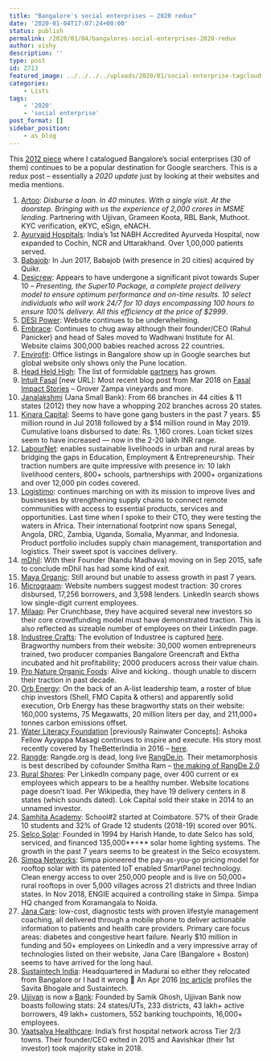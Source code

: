 ```yaml
---
title: "Bangalore's social enterprises – 2020 redux"
date: '2020-01-04T17:07:24+00:00'
status: publish
permalink: /2020/01/04/bangalores-social-enterprises-2020-redux
author: vishy
description: ''
type: post
id: 2713
featured_image: ../../../../uploads/2020/01/social-enterprise-tagcloud-1.jpg
categories:
    - Lists
tags:
    - '2020'
    - 'social enterprise'
post_format: []
sidebar_position:
    - as_blog
---
```

This [2012 piece](http://www.techsangam.com/2012/06/21/list-of-social-enterprises-in-bangalore/) where I catalogued Bangalore’s social enterprises (30 of them) continues to be a popular destination for Google searchers. This is a redux post – essentially a *2020 update* just by looking at their websites and media mentions.

1. [Artoo](https://artoo.in/): *Disburse a loan. In 40 minutes. With a single visit. At the doorstep. Bringing with us the experience of 2,000 crores in MSME lending*. Partnering with Ujjivan, Grameen Koota, RBL Bank, Muthoot. KYC verification, eKYC, eSign, eNACH.
2. [Ayurvaid Hospitals](http://ayurvaid.com/): India’s 1st NABH Accredited Ayurveda Hospital, now expanded to Cochin, NCR and Uttarakhand. Over 1,00,000 patients served.
3. [Babajob](http://babajob.com/): In Jun 2017, Babajob (with presence in 20 cities) acquired by Quikr.
4. [Desicrew](http://desicrew.in/): Appears to have undergone a significant pivot towards Super 10 – *Presenting, the Super10 Package, a complete project delivery model to ensure optimum performance and on-time results. 10 select individuals who will work 24/7 for 10 days encompassing 100 hours to ensure 100% delivery. All this efficiency at the price of $2999*.
5. [DESI Power](http://www.desipower.com/): Website continues to be underwhelming.
6. [Embrace](http://embraceglobal.org/): Continues to chug away although their founder/CEO (Rahul Panicker) and head of Sales moved to Wadhwani Institute for AI. Website claims 300,000 babies reached across 22 countries.
7. [Envirofit](http://www.envirofit.org/): Office listings in Bangalore show up in Google searches but global website only shows only the Pune location.
8. [Head Held High](http://www.head-held-high.org/): The list of formidable [partners](http://head-held-high.org/hhh-partners/) has grown.
9. [Intuit Fasal](https://fasal.co/) \[new URL\]: Most recent blog post from Mar 2018 on [Fasal Impact Stories](https://medium.com/fasalapp/fasal-impact-stories-ae6f7baa6f23) – Grover Zampa vineyards and more.
10. [Janalakshmi](https://www.janabank.com/) (Jana Small Bank): From 66 branches in 44 cities &amp; 11 states (2012) they now have a whopping 202 branches across 20 states.
11. [Kinara Capital](http://www.kinaracapital.com/products/): Seems to have gone gang busters in the past 7 years. $5 million round in Jul 2018 followed by a $14 million round in May 2019. Cumulative loans disbursed to date: Rs. 1,160 crores. Loan ticket sizes seem to have increased — now in the 2-20 lakh INR range.
12. [LabourNet](http://labnet.in/web/): enables sustainable livelihoods in urban and rural areas by bridging the gaps in Education, Employment &amp; Entrepreneurship. Their traction numbers are quite impressive with presence in: 10 lakh livelihood centers, 800+ schools, partnerships with 2000+ organizations and over 12,000 pin codes covered.
13. [Logistimo](http://www.logistimo.com/solutions): continues marching on with its mission to improve lives and businesses by strengthening supply chains to connect remote communities with access to essential products, services and opportunities. Last time when I spoke to their CTO, they were testing the waters in Africa. Their international footprint now spans Senegal, Angola, DRC, Zambia, Uganda, Somalia, Myanmar, and Indonesia. Product portfolio includes supply chain management, transportation and logistics. Their sweet spot is vaccines delivery.
14. [mDhil](http://www.mdhil.com/): With their Founder (Nandu Madhava) moving on in Sep 2015, safe to conclude mDhil has had some kind of exit.
15. [Maya Organic](http://www.mayaorganic.com/maya.html): Still around but unable to assess growth in past 7 years.
16. [Micrograam](http://india.micrograam.com/): Website numbers suggest modest traction: 30 crores disbursed, 17,256 borrowers, and 3,598 lenders. LinkedIn search shows low single-digit current employees.
17. [Milaap](http://www.milaap.org/): Per Crunchbase, they have acquired several new investors so their core crowdfunding model must have demonstrated traction. This is also reflected as sizeable number of employees on their LinkedIn page.
18. [Industree Crafts](http://www.industree.org.in/): The evolution of Industree is captured [here](http://www.industree.org.in/about-us/). Bragworthy numbers from their website: 30,000 women entrepreneurs trained, two producer companies Bangalore Greencraft and Ektha incubated and hit profitability; 2000 producers across their value chain.
19. [Pro Nature Organic Foods](http://www.pronatureorganic.com/): Alive and kicking.. though unable to discern their traction in past decade.
20. [Orb Energy](http://orbenergy.com/): On the back of an A-list leadership team, a roster of blue chip investors (Shell, FMO Capita &amp; others) and apparently solid execution, Orb Energy has these bragworthy stats on their website: 160,000 systems, 75 Megawatts, 20 million liters per day, and 211,000+ tonnes carbon emissions offset.
21. [Water Literacy Foundation](http://www.rainwaterconcepts.co.in/) \[previously Rainwater Concepts\]: Ashoka Fellow Ayyappa Masagi continues to inspire and execute. His story most recently covered by TheBetterIndia in 2016 – [here](https://www.thebetterindia.com/48298/ayyappa-masagi-water-warrior-conservation-rainwater-harvesting-water-gandhi-water-literacy-foundation/).
22. [Rangde](https://www.rangde.in/): Rangde.org is dead, long live [RangDe.in](https://www.rangde.in/). Their metamorphosis is best described by cofounder Smitha Ram – [the making of RangDe 2.0](https://blog.rangde.in/the-making-of-rang-de-2-0/)
23. [Rural Shores](http://ruralshores.com/): Per LinkedIn company page, over 400 current or ex employees which appears to be a healthy number. Website locations page doesn’t load. Per Wikipedia, they have 19 delivery centers in 8 states (which sounds dated). Lok Capital sold their stake in 2014 to an unnamed investor.
24. [Samhita Academy](http://www.techsangam.com/2012/06/17/samhita-academy-trailblazing-the-rte-path-years-before-it-became-a-law/): School#2 started at Coimbatore. 57% of their Grade 10 students and 32% of Grade 12 students (2018-19) scored over 90%.
25. [Selco Solar](http://selco-india.com/): Founded in 1994 by Harish Hande, to date Selco has sold, serviced, and financed 135,000**+** solar home lighting systems. The growth in the past 7 years seems to be greatest in the Selco ecosystem.
26. [Simpa Networks](http://simpanetworks.com/): Simpa pioneered the pay-as-you-go pricing model for rooftop solar with its patented IoT enabled SmartPanel technology. Clean energy access to over 250,000 people and is live on 50,000+ rural rooftops in over 5,000 villages across 21 districts and three Indian states. In Nov 2018, ENGIE acquired a controlling stake in Simpa. Simpa HQ changed from Koramangala to Noida.
27. [Jana Care](http://www.janacare.com/): low-cost, diagnostic tests with proven lifestyle management coaching, all delivered through a mobile phone to deliver actionable information to patients and health care providers. Primary care focus areas: diabetes and congestive heart failure. Nearly $10 million in funding and 50+ employees on LinkedIn and a very impressive array of technologies listed on their website, Jana Care (Bangalore + Boston) seems to have arrived for the long haul.
28. [Sustaintech India](http://www.sustaintech.in/): Headquartered in Madurai so either they relocated from Bangalore or I had it wrong 🙂 An Apr 2016 [Inc article](https://www.inc.com/leigh-buchanan/an-entrepreneur-battles-killer-smoke.html) profiles the Savita Bhogale and Sustaintech.
29. [Ujjivan](http://ujjivan.com/) is now a [Bank](https://www.ujjivansfb.in/): Founded by Samik Ghosh, Ujjivan Bank now boasts following stats: 24 states/UTs, 233 districts, 43 lakh+ active borrowers, 49 lakh+ customers, 552 banking touchpoints, 16,000+ employees.
30. [Vaatsalya Healthcare](http://vaatsalya.com/online/home): India’s first hospital network across Tier 2/3 towns. Their founder/CEO exited in 2015 and Aavishkar (their 1st investor) took majority stake in 2018.